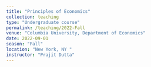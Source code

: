 ```yaml
---
title: "Principles of Economics"
collection: teaching
type: "Undergraduate course"
permalink: /teaching/2022-Fall
venue: "Columbia University, Department of Economics"
date: 2022-09-01
season: "Fall" 
location: "New York, NY "
instructor: "Prajit Dutta" 
---
```


